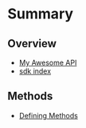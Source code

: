# Summary

## Overview

* [My Awesome API](README.md)
* [sdk index](/index.md)

## Methods

* [Defining Methods](methods.md)



